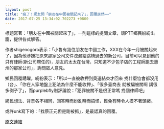 ```yaml
---
layout: post
title: "瘋了！網友問「朋友在中國被關起來了」，回覆居然⋯⋯"
date: 2017-07-25 13:34:02.702273 +0800
---
```


標題寫著：「朋友在中國被關起來了」，一則這樣的提問文章，讓PTT鄉民紛紛出籠，提供各式解答。

作者shigenogoro表示：「小魯有幾位朋友在中國工作，XXX在今年一月被關起來了，因為他涉嫌把原來那家公司文件洩漏給跳槽過去的新公司，目前可以見到他的只有律師(新公司聘任的)，朋友的太太在台灣，只知道不少包子店的工程師跑去惠州的那家公司」，詢問眾人意見。

鄉民回覆踴躍，紛紛表示：「所以一直被收押到奧運結束才回來 找什麼協會都沒用（台」、「你在人家地盤上犯法為什麼不能收押」、「很多臺商去 就被騙被關啊 講很多例子了」，而purplebfly則評論說：「犯罪被關不是很正常嗎 找個律師吧」

網民想法、背景各不相同，回答時而紛亂時而搞怪，難免有時令人摸不著頭緒。

或許unk寫下的：「找蔡正元但是剛被抓」，是最認真的回覆。

<a href = "https://www.ptt.cc/bbs/Gossiping/M.1500907008.A.E16.html">原文連結</a>

